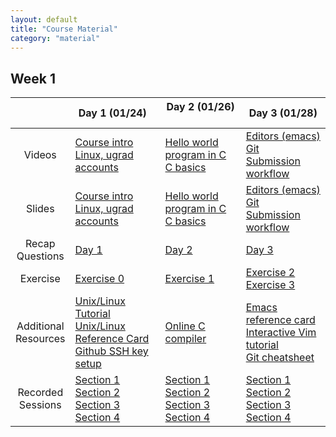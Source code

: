 ```yaml
---
layout: default
title: "Course Material"
category: "material"
---
```


<!--
IMPORTANT: please don't edit material.md directly.
Instead, edit material.csv, adding a new row for each item you
want to add, and then regenerate materials.md by running
the command

  ./gen_materials_page.rb > material.md

Then add, commit, and push both material.csv and material.md.
-->

## Week 1

   &nbsp; | Day 1 (01/24) &nbsp; | Day 2 (01/26) &nbsp; | Day 3 (01/28)
 :--:  | --  | --  | -- 
Videos | <a class='external' target='_blank' href='https://jh.hosted.panopto.com/Panopto/Pages/Viewer.aspx?id=dbce7d0d-59a3-45f1-bf13-ad90013c8a82'>Course intro</a><br><a class='external' target='_blank' href='https://jh.hosted.panopto.com/Panopto/Pages/Viewer.aspx?id=d6bb780e-7f77-423d-a5a2-acb701750ed2'>Linux, ugrad accounts</a> | <a class='external' target='_blank' href='https://jh.hosted.panopto.com/Panopto/Pages/Viewer.aspx?id=2912145c-de78-4810-8a06-acb500313555'>Hello world program in C</a><br><a class='external' target='_blank' href='https://jh.hosted.panopto.com/Panopto/Pages/Viewer.aspx?id=f25350a1-fca7-4a12-9f9b-acb5003133d2'>C basics</a> | <a class='external' target='_blank' href='https://jh.hosted.panopto.com/Panopto/Pages/Viewer.aspx?id=0bc6cbce-e7db-40f4-8961-acb5003135d4'>Editors (emacs)</a><br><a class='external' target='_blank' href='https://jh.hosted.panopto.com/Panopto/Pages/Viewer.aspx?id=695b3415-c00b-47cc-b015-acb9013c2c2e'>Git</a><br><a class='external' target='_blank' href='https://jh.hosted.panopto.com/Panopto/Pages/Viewer.aspx?id=ab3c5c69-5c49-452a-827a-acb500313465'>Submission workflow</a>
Slides | [Course intro](slides/day01_intro.pdf)<br>[Linux, ugrad accounts](slides/day01_linux_intro.pdf) | [Hello world program in C](slides/day02_hello_world_c.pdf)<br>[C basics](slides/day02_c_basics.pdf) | [Editors (emacs)](slides/day03_editors.pdf)<br>[Git](slides/day03_git.pdf)<br>[Submission workflow](slides/day03_submission_workflow.pdf)
Recap<br>Questions | [Day 1](questions/day01.html) | [Day 2](questions/day02.html) | [Day 3](questions/day03.html)
Exercise | [Exercise 0](exercise/ex00.html) | [Exercise 1](exercise/ex01.html) | [Exercise 2](exercise/ex02.html)<br>[Exercise 3](exercise/ex03.html)
Additional<br>Resources | <a class='external' target='_blank' href='https://cs.jhu.edu/~joanne/unix.html'>Unix/Linux Tutorial</a><br><a class='external' target='_blank' href='https://cs.jhu.edu/~joanne/unixRC.pdf'>Unix/Linux Reference Card</a><br>[Github SSH key setup](resources/github-ssh.html) | <a class='external' target='_blank' href='https://www.onlinegdb.com/online_c_compiler'>Online C compiler</a> | <a class='external' target='_blank' href='https://www.gnu.org/software/emacs/refcards/pdf/refcard.pdf'>Emacs reference card</a><br><a class='external' target='_blank' href='https://www.openvim.com/'>Interactive Vim tutorial</a><br><a class='external' target='_blank' href='https://github.github.com/training-kit/downloads/github-git-cheat-sheet.pdf'>Git cheatsheet</a>
Recorded<br>Sessions | [Section 1](#)<br>[Section 2](#)<br>[Section 3](#)<br>[Section 4](#) | [Section 1](#)<br>[Section 2](#)<br>[Section 3](#)<br>[Section 4](#) | [Section 1](#)<br>[Section 2](#)<br>[Section 3](#)<br>[Section 4](#)
